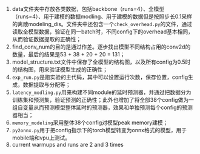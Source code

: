 1. data文件夹中存放各类数据，包括backbone（runs=4）、全模型（runs=4）、用于建模的数据modling、用于建模的数据但是按照步长0.1采样的离散modeling_dis。文件夹中还包含一个`check_overhead.py`的文件，通过读取全模型数据，验证在同一batch时，不同config下的overhead基本相同，从而验证数据提取的正确性；
2. find_conv_num的目的是通过作差。逐步找出模型不同结构占用的conv2d的数量，最后的结果是53 + 38 + 20 + 20 = 131；
3. model_structure.txt文件中保存了全模型的结构图，以及所有config为0.5时的结构图，用来验证模型生成的正确性； 
4. `exp_run.py`是跑实验的主代码，其中可以设置运行次数，保存位置，config生成，数据提取与分配等；
5. `latency_modling.py`用来构建不同module的延时预测器，并通过把数据分为训练集和预测集，验证预测的正确性；此外也增加了将全部38个config做为一组自变量从而预测模型整体延时的预测器，效果和单独预测每个config的预测器相当；
6. `memory_modeling`采用整体38个config对模型peak memory建模；
7. `py2onnx.py`用于把config指示下的torch模型转变为onnx格式的模型，用于mobile端和vpu上测试。
8. current warmups and runs are 2 and 3 times